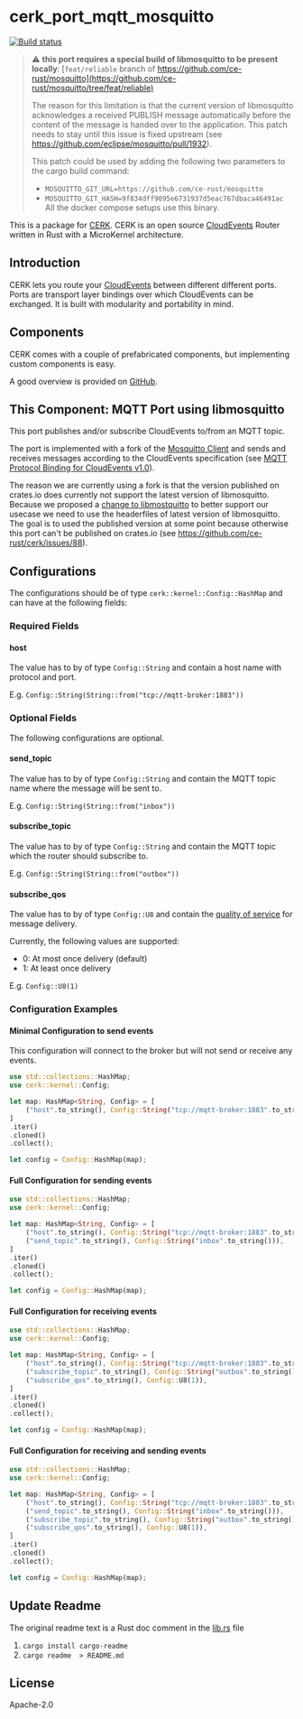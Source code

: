 # cerk_port_mqtt_mosquitto

[![Build status](https://badge.buildkite.com/4494e29d5f2c47e3fe998af46dff78a447800a76a68024e392.svg?branch=master)](https://buildkite.com/ce-rust/cerk)


> :warning:  **this port requires a special build of libmosquitto to be present locally**: [`feat/reliable` branch of https://github.com/ce-rust/mosquitto](https://github.com/ce-rust/mosquitto/tree/feat/reliable)
>
> The reason for this limitation is that the current version of libmosquitto acknowledges a received PUBLISH message automatically before the content of the message is handed over to the application.
> This patch needs to stay until this issue is fixed upstream (see https://github.com/eclipse/mosquitto/pull/1932).
>
> This patch could be used by adding the following two parameters to the cargo build command:
>  * `MOSQUITTO_GIT_URL=https://github.com/ce-rust/mosquitto`
>  * `MOSQUITTO_GIT_HASH=9f834dff9095e6731937d5eac767dbaca46491ac`
> All the docker compose setups use this binary.

This is a package for [CERK](https://github.com/ce-rust/cerk).
CERK is an open source [CloudEvents](https://github.com/cloudevents/spec) Router written in Rust with a MicroKernel architecture.

## Introduction

CERK lets you route your [CloudEvents](https://github.com/cloudevents/spec) between different different ports.
Ports are transport layer bindings over which CloudEvents can be exchanged.
It is built with modularity and portability in mind.

## Components

CERK comes with a couple of prefabricated components, but implementing custom components is easy.

A good overview is provided on [GitHub](https://github.com/ce-rust/cerk/).

## This Component: MQTT Port using libmosquitto

This port publishes and/or subscribe CloudEvents to/from an MQTT topic.

The port is implemented with a fork of the [Mosquitto Client](https://docs.rs/mosquitto-client/0.1.5/mosquitto_client/)
and sends and receives messages according to the CloudEvents specification (see [MQTT Protocol Binding for CloudEvents v1.0](https://github.com/cloudevents/spec/blob/v1.0/mqtt-protocol-binding.md)).

The reason we are currently using a fork is that the version published on crates.io does currently not support the latest version of libmosquitto.
Because we proposed a [change to libmostquitto](https://github.com/eclipse/mosquitto/pull/1932) to better support our usecase we need to use the headerfiles of latest version of libmosquitto.
The goal is to used the published version at some point because otherwise this port can't be published on crates.io (see https://github.com/ce-rust/cerk/issues/88).


## Configurations

The configurations should be of type `cerk::kernel::Config::HashMap` and can have at the following fields:

### Required Fields

#### host

The value has to by of type `Config::String` and contain a host name with protocol and port.

E.g. `Config::String(String::from("tcp://mqtt-broker:1883"))`

### Optional Fields

The following configurations are optional.

#### send_topic

The value has to by of type `Config::String` and contain the MQTT topic name where the message will be sent to.

E.g. `Config::String(String::from("inbox"))`

#### subscribe_topic

The value has to by of type `Config::String` and contain the MQTT topic which the router should subscribe to.

E.g. `Config::String(String::from("outbox"))`

#### subscribe_qos

The value has to by of type `Config::U8` and contain the [quality of service](http://docs.oasis-open.org/mqtt/mqtt/v3.1.1/os/mqtt-v3.1.1-os.html#_Toc398718099) for message delivery.

Currently, the following values are supported:

* 0: At most once delivery (default)
* 1: At least once delivery

E.g. `Config::U8(1)`

### Configuration Examples

#### Minimal Configuration to send events

This configuration will connect to the broker but will not send or receive any events.

```rust
use std::collections::HashMap;
use cerk::kernel::Config;

let map: HashMap<String, Config> = [
    ("host".to_string(), Config::String("tcp://mqtt-broker:1883".to_string())),
]
.iter()
.cloned()
.collect();

let config = Config::HashMap(map);
```

#### Full Configuration for sending events

```rust
use std::collections::HashMap;
use cerk::kernel::Config;

let map: HashMap<String, Config> = [
    ("host".to_string(), Config::String("tcp://mqtt-broker:1883".to_string())),
    ("send_topic".to_string(), Config::String("inbox".to_string())),
]
.iter()
.cloned()
.collect();

let config = Config::HashMap(map);
```

#### Full Configuration for receiving events

```rust
use std::collections::HashMap;
use cerk::kernel::Config;

let map: HashMap<String, Config> = [
    ("host".to_string(), Config::String("tcp://mqtt-broker:1883".to_string())),
    ("subscribe_topic".to_string(), Config::String("outbox".to_string())),
    ("subscribe_qos".to_string(), Config::U8(1)),
]
.iter()
.cloned()
.collect();

let config = Config::HashMap(map);
```

#### Full Configuration for receiving and sending events

```rust
use std::collections::HashMap;
use cerk::kernel::Config;

let map: HashMap<String, Config> = [
    ("host".to_string(), Config::String("tcp://mqtt-broker:1883".to_string())),
    ("send_topic".to_string(), Config::String("inbox".to_string())),
    ("subscribe_topic".to_string(), Config::String("outbox".to_string())),
    ("subscribe_qos".to_string(), Config::U8(1)),
]
.iter()
.cloned()
.collect();

let config = Config::HashMap(map);
```


## Update Readme

The original readme text is a Rust doc comment in the [lib.rs](./src/lib.rs) file

1. `cargo install cargo-readme`
2. `cargo readme  > README.md`

## License

Apache-2.0
